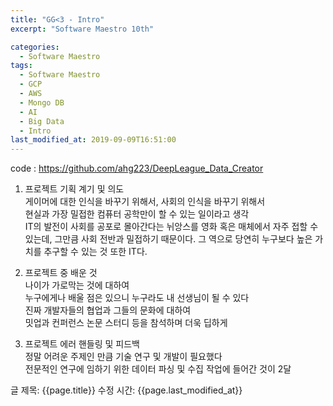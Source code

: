 ```yaml
---
title: "GG<3 - Intro"
excerpt: "Software Maestro 10th"

categories:
  - Software Maestro
tags:
  - Software Maestro
  - GCP
  - AWS
  - Mongo DB
  - AI
  - Big Data
  - Intro
last_modified_at: 2019-09-09T16:51:00
---
```


code : https://github.com/ahg223/DeepLeague_Data_Creator  

1. 프로젝트 기획 계기 및 의도  
게이머에 대한 인식을 바꾸기 위해서, 사회의 인식을 바꾸기 위해서  
현실과 가장 밀접한 컴퓨터 공학만이 할 수 있는 일이라고 생각  
IT의 발전이 사회를 공포로 몰아간다는 뉘앙스를 영화 혹은 매체에서 자주 접할 수 있는데, 그만큼 사회 전반과 밀접하기 때문이다. 그 역으로 당연히 누구보다 높은 가치를 추구할 수 있는 것 또한 IT다.   

2. 프로젝트 중 배운 것  
나이가 가로막는 것에 대하여  
누구에게나 배울 점은 있으니 누구라도 내 선생님이 될 수 있다  
진짜 개발자들의 협업과 그들의 문화에 대하여  
밋업과 컨퍼런스 논문 스터디 등을 참석하며 더욱 딥하게  

3. 프로젝트 에러 핸들링 및 피드백  
정말 어려운 주제인 만큼 기술 연구 및 개발이 필요했다  
전문적인 연구에 임하기 위한 데이터 파싱 및 수집 작업에 들어간 것이 2달  

글 제목: {{page.title}}
수정 시간: {{page.last_modified_at}}
